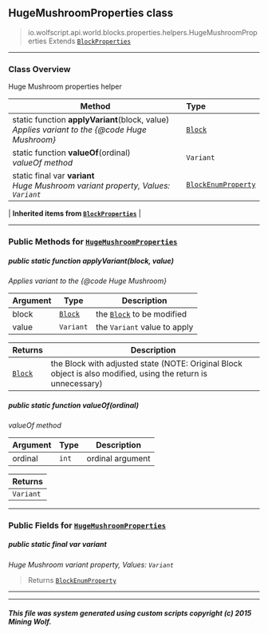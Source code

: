 ## HugeMushroomProperties __class__

>io.wolfscript.api.world.blocks.properties.helpers.HugeMushroomProperties
>Extends [`BlockProperties`](BlockProperties.md)

---

### Class Overview

Huge Mushroom properties helper

Method | Type   
--- | :--- 
static function __applyVariant__(block, value) <br> _Applies variant to the {@code Huge Mushroom}_ | [`Block`](../../Block.md)
static function __valueOf__(ordinal) <br> _valueOf method_ | `Variant`
static final var __variant__ <br> _Huge Mushroom variant property, Values: `Variant`_ | [`BlockEnumProperty`](../BlockEnumProperty.md)
 |
__Inherited items from [`BlockProperties`](BlockProperties.md)__ |





---


### Public Methods for [`HugeMushroomProperties`](HugeMushroomProperties.md)

##### <a id='applyvariant'></a>public static function __applyVariant__(block, value)

_Applies variant to the {@code Huge Mushroom}_

Argument | Type | Description  
--- | --- | --- 
block | [`Block`](../../Block.md) | the [`Block`](../../Block.md) to be modified
value | `Variant` | the `Variant` value to apply

Returns | Description
--- | --- 
[`Block`](../../Block.md) | the Block with adjusted state (NOTE: Original Block object is also modified, using the return is unnecessary)


##### <a id='valueof'></a>public static function __valueOf__(ordinal)

_valueOf method_

Argument | Type | Description  
--- | --- | --- 
ordinal | `int` | ordinal argument

Returns | 
--- | 
`Variant` |


---

### Public Fields for [`HugeMushroomProperties`](HugeMushroomProperties.md)

##### <a id='variant'></a>public static final var __variant__

_Huge Mushroom variant property, Values: `Variant`_

>Returns
>  [`BlockEnumProperty`](../BlockEnumProperty.md)

---


---


##### This file was system generated using custom scripts copyright (c) 2015 Mining Wolf.
	

